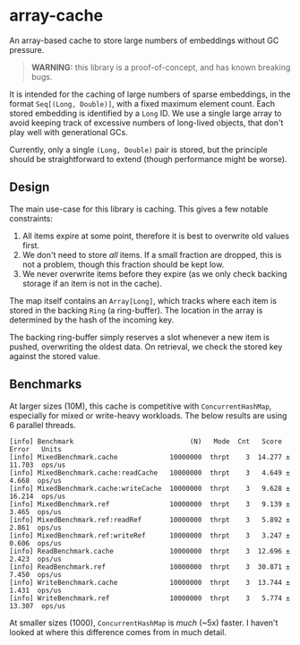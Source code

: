 # array-cache
An array-based cache to store large numbers of embeddings without GC pressure.

> **WARNING:** this library is a proof-of-concept, and has known breaking bugs.

It is intended for the caching of large numbers of sparse embeddings, in the
format `Seq[(Long, Double)]`, with a fixed maximum element count. Each stored
embedding is identified by a `Long` ID. We use a single large array to avoid
keeping track of excessive numbers of long-lived objects, that don't play well
with generational GCs.

Currently, only a single `(Long, Double)` pair is stored, but the principle
should be straightforward to extend (though performance might be worse).

## Design

The main use-case for this library is caching. This gives a few notable
constraints:

1. All items expire at some point, therefore it is best to overwrite old values
   first.
2. We don't need to store _all_ items. If a small fraction are dropped, this is
   not a problem, though this fraction should be kept low.
3. We never overwrite items before they expire (as we only check backing
   storage if an item is not in the cache).

The map itself contains an `Array[Long]`, which tracks where each item is
stored in the backing `Ring` (a ring-buffer). The location in the array is
determined by the hash of the incoming key.

The backing ring-buffer simply reserves a slot whenever a new item is pushed,
overwriting the oldest data. On retrieval, we check the stored key against the
stored value.

## Benchmarks

At larger sizes (10M), this cache is competitive with `ConcurrentHashMap`,
especially for mixed or write-heavy workloads. The below results are using 6
parallel threads.

```
[info] Benchmark                             (N)   Mode  Cnt   Score    Error   Units
[info] MixedBenchmark.cache             10000000  thrpt    3  14.277 ± 11.703  ops/us
[info] MixedBenchmark.cache:readCache   10000000  thrpt    3   4.649 ±  4.668  ops/us
[info] MixedBenchmark.cache:writeCache  10000000  thrpt    3   9.628 ± 16.214  ops/us
[info] MixedBenchmark.ref               10000000  thrpt    3   9.139 ±  3.465  ops/us
[info] MixedBenchmark.ref:readRef       10000000  thrpt    3   5.892 ±  2.861  ops/us
[info] MixedBenchmark.ref:writeRef      10000000  thrpt    3   3.247 ±  0.606  ops/us
[info] ReadBenchmark.cache              10000000  thrpt    3  12.696 ±  2.423  ops/us
[info] ReadBenchmark.ref                10000000  thrpt    3  30.871 ±  7.450  ops/us
[info] WriteBenchmark.cache             10000000  thrpt    3  13.744 ±  1.431  ops/us
[info] WriteBenchmark.ref               10000000  thrpt    3   5.774 ± 13.307  ops/us
```

At smaller sizes (1000), `ConcurrentHashMap` is _much_ (~5x) faster. I haven't
looked at where this difference comes from in much detail.
